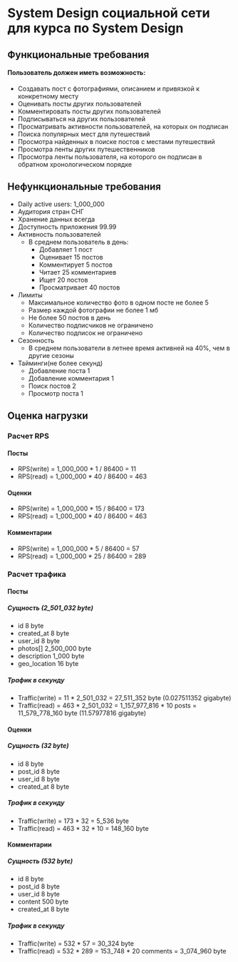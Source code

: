 # System Design социальной сети для курса по System Design

## Функциональные требования
#### Пользователь должен иметь возможность: 
- Создавать пост с фотографиями, описанием и привязкой к конкретному месту
- Оценивать посты других пользователей
- Комментировать посты других пользователей
- Подписываться на других пользователей
- Просматривать активности пользователей, на которых он подписан
- Поиска популярных мест для путешествий
- Просмотра найденных в поиске постов с местами путешествий
- Просмотра ленты других путешественников
- Просмотра ленты пользователя, на которого он подписан в обратном хронологическом порядке

## Нефункциональные требования
- Daily active users:  1_000_000
- Аудитория стран СНГ
- Хранение данных всегда
- Доступность приложения 99.99
- Активность пользователей
    - В среднем пользователь в день:
        - Добавляет 1 пост
        - Оценивает 15 постов 
        - Комментирует 5 постов
        - Читает 25 комментариев
        - Ищет 20 постов
        - Просматривает 40 постов
- Лимиты
    - Максимальное количество фото в одном посте не более 5
    - Размер каждой фотографии не более 1 мб
    - Не более 50 постов в день
    - Количество подписчиков не ограничено
    - Количество подписок не ограничено
- Сезонность
    - В среднем пользователи в летнее время активней на 40%, чем в другие сезоны
- Тайминги(не более секунд)
    - Добавление поста 1
    - Добавление комментария 1
    - Поиск постов 2
    - Просмотр поста 1

## Оценка нагрузки
### Расчет RPS
#### Посты
- RPS(write) = 1_000_000 * 1 / 86400 = 11
- RPS(read) = 1_000_000 * 40 / 86400 = 463
#### Оценки
- RPS(write) = 1_000_000 * 15 / 86400 = 173
- RPS(read) = 1_000_000 * 40 / 86400 = 463
#### Комментарии
- RPS(write) = 1_000_000 * 5 / 86400 = 57
- RPS(read) = 1_000_000 * 25 / 86400 = 289

### Расчет трафика
#### Посты
##### Сущность (2_501_032 byte)
- id 8 byte
- created_at 8 byte
- user_id 8 byte
- photos[] 2_500_000 byte
- description 1_000 byte
- geo_location 16 byte
##### Трафик в секунду
- Traffic(write) = 11 * 2_501_032 = 27_511_352 byte (0.027511352 gigabyte)
- Traffic(read) = 463 * 2_501_032 = 1_157_977_816 * 10 posts = 11_579_778_160 byte (11.57977816 gigabyte)

#### Оценки
##### Сущность (32 byte)
- id 8 byte
- post_id 8 byte
- user_id 8 byte
- created_at 8 byte
##### Трафик в секунду
- Traffic(write) = 173 * 32 = 5_536 byte
- Traffic(read) = 463 * 32 * 10 = 148_160 byte

#### Комментарии
##### Сущность (532 byte)
- id 8 byte
- post_id 8 byte
- user_id 8 byte
- content 500 byte
- created_at 8 byte
##### Трафик в секунду
- Traffic(write) = 532 * 57 = 30_324 byte
- Traffic(read) = 532 * 289 = 153_748 * 20 comments = 3_074_960 byte

